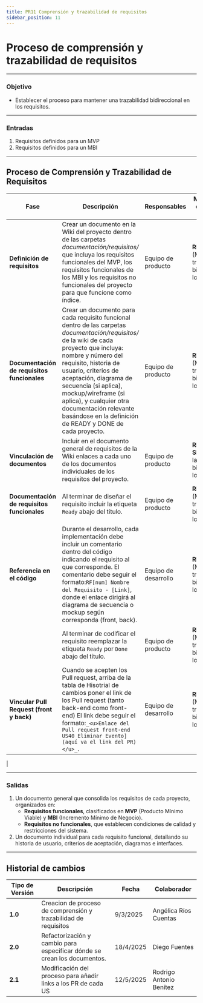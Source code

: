 ```yaml
---
title: PR11 Comprensión y trazabilidad de requisitos
sidebar_position: 11
---
```


# Proceso de comprensión y trazabilidad de requisitos

---

### Objetivo

- Establecer el proceso para mantener una trazabilidad bidireccional en los requisitos.

---

### Entradas

1. Requisitos definidos para un MVP
2. Requisitos definidos para un MBI

---

## Proceso de Comprensión y Trazabilidad de Requisitos

| **Fase**                                    | **Descripción**                                                                                                                                                                                                                                                                                                                                                                                  | **Responsables**     | **Meta y práctica específica del CMMI**                                    |
| ------------------------------------------- | ------------------------------------------------------------------------------------------------------------------------------------------------------------------------------------------------------------------------------------------------------------------------------------------------------------------------------------------------------------------------------------------------ | -------------------- | -------------------------------------------------------------------------- |
| **Definición de requisitos**                | Crear un documento en la Wiki del proyecto dentro de las carpetas _documentación/requisitos/_ que incluya los requisitos funcionales del MVP, los requisitos funcionales de los MBI y los requisitos no funcionales del proyecto para que funcione como índice.                                                                                                                                  | Equipo de producto   | **REQM SP1.4** (Mantener la trazabilidad bidireccional de los requisitos). |
| **Documentación de requisitos funcionales** | Crear un documento para cada requisito funcional dentro de las carpetas _documentación/requisitos/_ de la wiki de cada proyecto que incluya: nombre y número del requisito, historia de usuario, criterios de aceptación, diagrama de secuencia (si aplica), mockup/wireframe (si aplica), y cualquier otra documentación relevante basándose en la definición de READY y DONE de cada proyecto. | Equipo de producto   | **REQM SP1.4** (Mantener la trazabilidad bidireccional de los requisitos). |
| **Vinculación de documentos**               | Incluir en el documento general de requisitos de la Wiki enlaces a cada uno de los documentos individuales de los requisitos del proyecto.                                                                                                                                                                                                                                                       | Equipo de producto   | **REQM SP1.4** (Mantener la trazabilidad bidireccional de los requisitos). |
| **Documentación de requisitos funcionales** | Al terminar de diseñar el requisito incluir la etiqueta `Ready` abajo del título.                                                                                                                                                                                                                                                                                                                | Equipo de producto   | **REQM SP1.4** (Mantener la trazabilidad bidireccional de los requisitos). |
| **Referencia en el código**                 | Durante el desarrollo, cada implementación debe incluir un comentario dentro del código indicando el requisito al que corresponde. El comentario debe seguir el formato:`RF[num] Nombre del Requisito - [Link]`, donde el enlace dirigirá al diagrama de secuencia o mockup según corresponda (front, back).                                                                                     | Equipo de desarrollo | **REQM SP1.4** (Mantener la trazabilidad bidireccional de los requisitos). |
|                                             | Al terminar de codificar el requisito reemplazar la etiqueta `Ready` por `Done` abajo del título.                                                                                                                                                                                                                                                                                                | Equipo de producto   | **REQM SP1.4** (Mantener la trazabilidad bidireccional de los requisitos). |
| **Vincular Pull Request (front y back)**    | Cuando se acepten los Pull request, arriba de la tabla de Hisotrial de cambios poner el link de los Pull request (tanto back-end como front-end) El link debe seguir el formato:`_<u>Enlace del Pull request front-end US40 Eliminar Evento](aquí va el link del PR)</u>_`.                                                                                                                      | Equipo de desarrollo | **REQM SP1.4** (Mantener la trazabilidad bidireccional de los requisitos). |

|

---

### Salidas

1. Un documento general que consolida los requisitos de cada proyecto, organizados en:
   - **Requisitos funcionales**, clasificados en **MVP** (Producto Mínimo Viable) y **MBI** (Incremento Mínimo de Negocio).
   - **Requisitos no funcionales**, que establecen condiciones de calidad y restricciones del sistema.
2. Un documento individual para cada requisito funcional, detallando su historia de usuario, criterios de aceptación, diagramas e interfaces.

---

## Historial de cambios

| **Tipo de Versión** | **Descripción**                                                          | **Fecha** | **Colaborador**         |
| ------------------- | ------------------------------------------------------------------------ | --------- | ----------------------- |
| **1.0**             | Creacion de proceso de comprensión y trazabilidad de requisitos          | 9/3/2025  | Angélica Ríos Cuentas   |
| **2.0**             | Refactorización y cambio para especificar dónde se crean los documentos. | 18/4/2025 | Diego Fuentes           |
| **2.1**             | Modificación del proceso para añadir links a los PR de cada US           | 12/5/2025 | Rodrigo Antonio Benítez |
